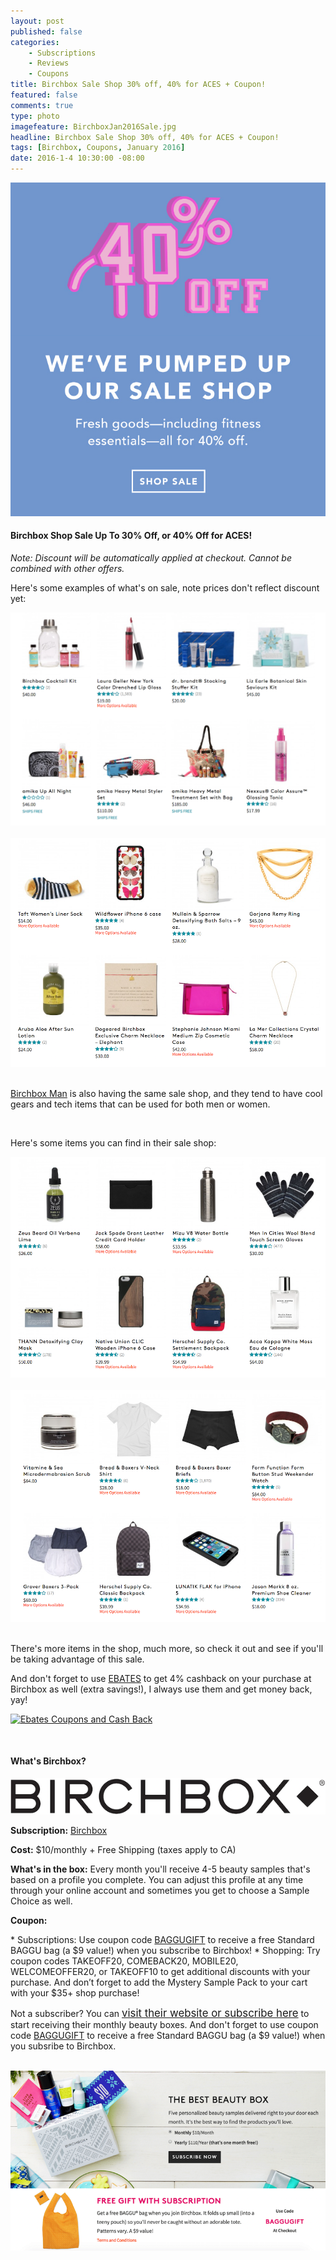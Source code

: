 ```yaml
---
layout: post
published: false
categories: 
    - Subscriptions
    - Reviews
    - Coupons
title: Birchbox Sale Shop 30% off, 40% for ACES + Coupon!
featured: false
comments: true
type: photo
imagefeature: BirchboxJan2016Sale.jpg
headline: Birchbox Sale Shop 30% off, 40% for ACES + Coupon!
tags: [Birchbox, Coupons, January 2016]
date: 2016-1-4 10:30:00 -08:00
---
```


<center><a href="https://www.birchbox.com/invite/whatsupmailbox" target="_blank">
<img src="/images/BirchboxJan2016Sale.jpg" border="0" style="border:none;max-width:100%;" alt="Birchbox Shop Sale" />
</a></center>

<H4>Birchbox Shop Sale Up To 30% Off, or 40% Off for ACES!</H4>

<p><i>Note: Discount will be automatically applied at checkout. Cannot be combined with other offers.</i></p>

<p>Here's some examples of what's on sale, note prices don't reflect discount yet:</p>

<center><a href="https://www.birchbox.com/invite/whatsupmailbox" target="_blank">
<img src="/images/BirchboxJan2016Sale2.png" border="0" style="border:none;max-width:100%;" alt="Birchbox Shop Sale" />
</a></center>

<br>

<center><a href="https://www.birchbox.com/invite/whatsupmailbox" target="_blank">
<img src="/images/BirchboxJan2016Sale3.png" border="0" style="border:none;max-width:100%;" alt="Birchbox Shop Sale" />
</a></center>

<br>

<p><a href="https://www.birchbox.com/invite/whatsupmailbox" target="_blank">Birchbox Man</a> is also having the same sale shop, and they tend to have cool gears and tech items that can be used for both men or women.</p> 

<br>

<p>Here's some items you can find in their sale shop:</p>

<center><a href="https://www.birchbox.com/invite/whatsupmailbox" target="_blank">
<img src="/images/BirchboxJan2016Sale4.png" border="0" style="border:none;max-width:100%;" alt="Birchbox Shop Sale" />
</a></center>

<br>

<center><a href="https://www.birchbox.com/invite/whatsupmailbox" target="_blank">
<img src="/images/BirchboxJan2016Sale5.png" border="0" style="border:none;max-width:100%;" alt="Birchbox Shop Sale" />
</a></center>

<br>

<p>There's more items in the shop, much more, so check it out and see if you'll be taking advantage of this sale.</p>

<p>And don't forget to use <a href="http://www.ebates.com/rf.do?referrerid=nFbj2DqrCN%2BpB5AWKzmAFQ%3D%3D&eeid=30337" target="_blank">EBATES</a> to get 4% cashback on your purchase at Birchbox as well (extra savings!), I always use them and get money back, yay!</p>

<a href='http://www.ebates.com/rf.do?referrerid=nFbj2DqrCN%2BpB5AWKzmAFQ%3D%3D&eeid=28585' target='_blank' rel='nofollow'><img src='http://www.ebates.com/referral/2012/global_files/images/ebates_logo.png' alt='Ebates Coupons and Cash Back' height='31' width='171' border='0'/></a>

<br>

<H4>What's Birchbox?</H4>

<center><a href="https://www.birchbox.com/invite/whatsupmailbox" target="_blank">
<img src="/images/BirchboxLogo.png" border="0" style="border:none;max-width:100%;" alt="Birchbox!" />
</a></center>

<p><b>Subscription:</b> <a href="https://www.birchbox.com/invite/whatsupmailbox" target="_blank">Birchbox</a></p>
<p><b>Cost:</b> $10/monthly + Free Shipping (taxes apply to CA)</p>
<p><b>What's in the box:</b> Every month you'll receive 4-5 beauty samples that's based on a profile you complete. You can adjust this profile at any time through your online account and sometimes you get to choose a Sample Choice as well.</p>
<p><b>Coupon:</b></p>
* Subscriptions: Use coupon code <a href="https://www.birchbox.com/invite/whatsupmailbox" target="_blank">BAGGUGIFT</a> to receive a free Standard BAGGU bag (a $9 value!) when you subscribe to Birchbox!
* Shopping: Try coupon codes TAKEOFF20, COMEBACK20, MOBILE20, WELCOMEOFFER20, or TAKEOFF10 to get additional discounts with your purchase. And don’t forget to add the Mystery Sample Pack to your cart with your $35+ shop purchase!

<br>

<p>Not a subscriber? You can <a href="https://www.birchbox.com/invite/whatsupmailbox"><big>visit their website or subscribe here</big></a> to start receiving their monthly beauty boxes. And don't forget to use coupon code <a href="https://www.birchbox.com/invite/whatsupmailbox" target="_blank">BAGGUGIFT</a> to receive a free Standard BAGGU bag (a $9 value!) when you subsribe to Birchbox.</p>

<br>

<center><a href="https://www.birchbox.com/invite/whatsupmailbox" target="_blank">
<img src="/images/BirchboxDec2015GWS.png" border="0" style="border:none;max-width:100%;" alt="Birchbox Gift With Subscription" />
</a></center>
